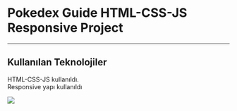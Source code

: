 <h1>Pokedex Guide HTML-CSS-JS Responsive Project</h1>

<hr>

<h2>Kullanılan Teknolojiler</h2>

<p>HTML-CSS-JS kullanıldı. </br> Responsive yapı kullanıldı</p>

![](/gif/screen-1.gif)
